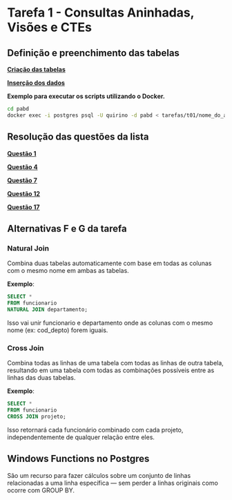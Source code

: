 # Tarefa 1 - Consultas Aninhadas, Visões e CTEs

## Definição e preenchimento das tabelas

**[Criação das tabelas](https://github.com/quirinof/pabd/blob/main/tarefas/t01/tarefa01-create.sql)**

**[Inserção dos dados](https://github.com/quirinof/pabd/blob/main/tarefas/t01/tarefa01-inserts.sql)**

**Exemplo para executar os scripts utilizando o Docker.**

```bash
cd pabd
docker exec -i postgres psql -U quirino -d pabd < tarefas/t01/nome_do_arquivo.sql
```

## Resolução das questões da lista

**[Questão 1](https://github.com/quirinof/pabd/blob/main/tarefas/t01/tarefa01-q01.sql)**

**[Questão 4](https://github.com/quirinof/pabd/blob/main/tarefas/t01/tarefa01-q04.sql)**

**[Questão 7](https://github.com/quirinof/pabd/blob/main/tarefas/t01/tarefa01-q07.sql)**

**[Questão 12](https://github.com/quirinof/pabd/blob/main/tarefas/t01/tarefa01-q12.sql)**

**[Questão 17](https://github.com/quirinof/pabd/blob/main/tarefas/t01/tarefa01-q17.sql)**

## Alternativas F e G da tarefa

### Natural Join

Combina duas tabelas automaticamente com base em todas as colunas com o mesmo nome em ambas as tabelas.

**Exemplo**:

```sql
SELECT *
FROM funcionario
NATURAL JOIN departamento;
```

Isso vai unir funcionario e departamento onde as colunas com o mesmo nome (ex: cod_depto) forem iguais.

### Cross Join

Combina todas as linhas de uma tabela com todas as linhas de outra tabela, resultando em uma tabela com todas as combinações possíveis entre as linhas das duas tabelas.

**Exemplo**:

```sql
SELECT *
FROM funcionario
CROSS JOIN projeto;
```

Isso retornará cada funcionário combinado com cada projeto, independentemente de qualquer relação entre eles.

## Windows Functions no Postgres

São um recurso para fazer cálculos sobre um conjunto de linhas relacionadas a uma linha específica — sem perder a linhas originais como ocorre com GROUP BY.
